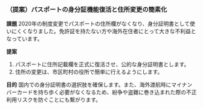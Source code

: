 ### （提案）パスポートの身分証機能復活と住所変更の簡素化

**課題**
2020年の制度変更でパスポートの住所欄がなくなり、身分証明書として使いにくくなりました。免許証を持たない方や海外在住者にとって大きな不利益となっています。

**提案**
1.  パスポートに住所記載欄を正式に復活させ、公的な身分証明書とします。
2.  住所の変更は、市区町村の役所で簡単に行えるようにします。

**目的**
国内での身分証明書の選択肢を確保します。また、海外渡航時にマイナンバーカードを持ち歩く必要がなくなるため、紛争や盗難に巻き込まれた際の不正利用リスクを防ぐことにも繋がります。